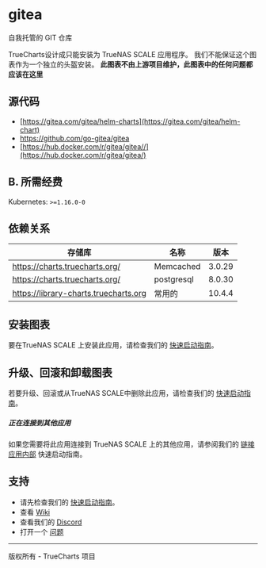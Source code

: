 # gitea

自我托管的 GIT 仓库

TrueCharts设计成只能安装为 TrueNAS SCALE 应用程序。 我们不能保证这个图表作为一个独立的头盔安装。 **此图表不由上游项目维护，此图表中的任何问题都应该在这里 [](https://github.com/truecharts/apps/issues/new/choose)**

## 源代码

* [https://gitea.com/gitea/helm-charts](https://gitea.com/gitea/helm-chart)
* <https://github.com/go-gitea/gitea>
* [https://hub.docker.com/r/gitea/gitea//](https://hub.docker.com/r/gitea/gitea/)

## B. 所需经费

Kubernetes: `>=1.16.0-0`

## 依赖关系

| 存储库                                   | 名称         | 版本     |
| ------------------------------------- | ---------- | ------ |
| https://charts.truecharts.org/        | Memcached  | 3.0.29 |
| https://charts.truecharts.org/        | postgresql | 8.0.30 |
| https://library-charts.truecharts.org | 常用的        | 10.4.4 |

## 安装图表

要在TrueNAS SCALE 上安装此应用，请检查我们的 [快速启动指南](https://truecharts.org/manual/Quick-Start%20Guides/02-Installing-an-App/)。

## 升级、回滚和卸载图表

若要升级、回滚或从TrueNAS SCALE中删除此应用，请检查我们的 [快速启动指南](https://truecharts.org/manual/Quick-Start%20Guides/04-Upgrade-rollback-delete-an-App/)。

##### 正在连接到其他应用
如果您需要将此应用连接到 TrueNAS SCALE 上的其他应用，请参阅我们的 [链接应用内部](https://truecharts.org/manual/Quick-Start%20Guides/06-linking-apps/) 快速启动指南。

## 支持

- 请先检查我们的 [快速启动指南](https://truecharts.org/manual/Quick-Start%20Guides/01-Adding-TrueCharts/)。
- 查看 [Wiki](https://truecharts.org)
- 查看我们的 [Discord](https://discord.gg/tVsPTHWTtr)
- 打开一个 [问题](https://github.com/truecharts/apps/issues/new/choose)

---

版权所有 - TrueCharts 项目
